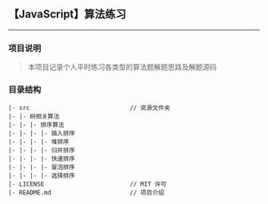## 【JavaScript】算法练习
---
### 项目说明
> 本项目记录个人平时练习各类型的算法题解题思路及解题源码
### 目录结构
```
|- src                            // 资源文件夹
|- |- 树相关算法
|- |- |- 排序算法
|- |- |- |- 插入排序
|- |- |- |- 堆排序
|- |- |- |- 归并排序
|- |- |- |- 快速排序
|- |- |- |- 冒泡排序
|- |- |- |- 选择排序
|- LICENSE                        // MIT 许可
|- README.md                      // 项目介绍
```
